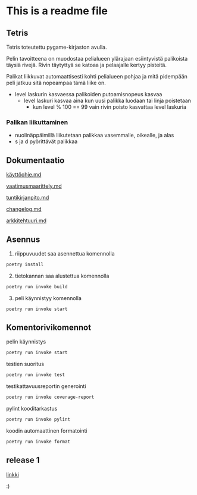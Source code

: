 # This is a readme file

## Tetris
Tetris toteutettu pygame-kirjaston avulla.

Pelin tavoitteena on muodostaa pelialueen ylärajaan esiintyvistä palikoista täysiä rivejä. Rivin täytyttyä se katoaa ja pelaajalle kertyy pisteitä.

Palikat liikkuvat automaattisesti kohti pelialueen pohjaa ja mitä pidempään peli jatkuu sitä nopeampaa tämä liike on.
  - level laskurin kasvaessa palikoiden putoamisnopeus kasvaa
     - level laskuri kasvaa aina kun uusi palikka luodaan tai linja poistetaan
       - kun level % 100 == 99 vain rivin poisto kasvattaa level laskuria
### Palikan liikuttaminen
- nuolinäppäimillä liikutetaan palikkaa vasemmalle, oikealle, ja alas
- s ja d pyörittävät palikkaa

## Dokumentaatio

[käyttöohje.md](https://github.com/meri573/ot-harjoitustyo/blob/main/tetris/dokumentaatio/kayttoohje.md)
 
[vaatimusmaarittely.md](https://github.com/meri573/ot-harjoitustyo/blob/main/tetris/dokumentaatio/vaatimusmaarittely.md)

[tuntikirjanpito.md](https://github.com/meri573/ot-harjoitustyo/blob/main/tetris/dokumentaatio/tuntikirjanpito.md)

[changelog.md](https://github.com/meri573/ot-harjoitustyo/blob/main/tetris/dokumentaatio/changelog.md)

[arkkitehtuuri.md](https://github.com/meri573/ot-harjoitustyo/blob/main/tetris/dokumentaatio/arkkitehtuuri.md)

## Asennus
1. riippuvuudet saa asennettua komennolla

```bash
poetry install
```
2. tietokannan saa alustettua komennolla 

```bash
poetry run invoke build
```

3. peli käynnistyy komennolla

```bash
poetry run invoke start
```

## Komentorivikomennot
pelin käynnistys
```bash
poetry run invoke start
```
testien suoritus
```bash
poetry run invoke test
```
testikattavuusreportin generointi
```bash
poetry run invoke coverage-report
```
pylint kooditarkastus
```bash
poetry run invoke pylint
```
koodin automaattinen formatointi
```bash
poetry run invoke format
```

## release 1
[linkki](https://github.com/meri573/ot-harjoitustyo/releases/tag/viikko5)

:)
